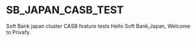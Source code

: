 # SB_JAPAN_CASB_TEST
Soft Bank japan cluster CASB feature tests
Hello Soft Bank,Japan, Welcome to Privafy.
